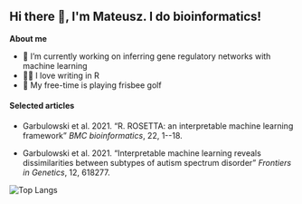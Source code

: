 ## Hi there 👋, I'm Mateusz. I do bioinformatics! 

**About me**
- 🧬 I’m currently working on inferring gene regulatory networks with machine learning
- 🏴‍☠️ I love writing in R
- 🥏 My free-time is playing frisbee golf 
#### Selected articles

- Garbulowski et al. 2021. “R. ROSETTA: an interpretable machine learning framework”
*BMC bioinformatics*, 22, 1--18.

- Garbulowski et al. 2021. “Interpretable machine learning reveals dissimilarities between subtypes of autism spectrum disorder”
  *Frontiers in Genetics*, 12, 618277.


![Top Langs](https://github-readme-stats.vercel.app/api/top-langs/?username=mategarb&layout=compact)
